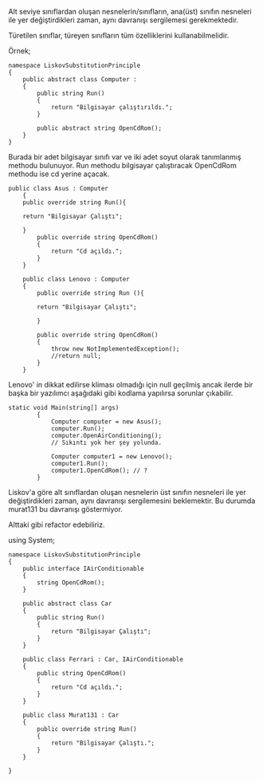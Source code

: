 Alt seviye sınıflardan oluşan nesnelerin/sınıfların, ana(üst) sınıfın nesneleri ile yer değiştirdikleri zaman, aynı davranışı sergilemesi gerekmektedir. 

Türetilen sınıflar, türeyen sınıfların tüm özelliklerini kullanabilmelidir.

Örnek;

    namespace LiskovSubstitutionPrinciple
    {
        public abstract class Computer : 
        {
            public string Run()
            {
                return "Bilgisayar çalıştırıldı.";
            }

            public abstract string OpenCdRom();
        }
    }

Burada bir adet bilgisayar sınıfı var ve iki adet soyut olarak tanımlanmış methodu bulunuyor. Run methodu bilgisayar çalıştıracak OpenCdRom methodu ise cd yerine açacak.  

    public class Asus : Computer
        {
        public override string Run(){
        
        return "Bilgisayar Çalıştı";

        }
            public override string OpenCdRom()
            {
                return "Cd açıldı.";
            }
        }

        public class Lenovo : Computer
        {
            public override string Run (){
            
            return "Bilgisayar Çalıştı";
            
            }
        
            public override string OpenCdRom()
            {
                throw new NotImplementedException();
                //return null;
            }
        }

Lenovo' in dikkat edilirse kliması olmadığı için null geçilmiş ancak ilerde bir başka bir yazılımcı aşağıdaki gibi kodlama yapılırsa sorunlar çıkabilir.

    static void Main(string[] args)
            {
                Computer computer = new Asus();
                computer.Run();
                computer.OpenAirConditioning();
                // Sıkıntı yok her şey yolunda.

                Computer computer1 = new Lenovo();
                computer1.Run();
                computer1.OpenCdRom(); // ?
            }
Liskov'a göre alt sınıflardan oluşan nesnelerin üst sınıfın nesneleri ile yer değiştirdikleri zaman, aynı davranışı sergilemesini beklemektir. Bu durumda murat131 bu davranışı göstermiyor.


Alttaki gibi refactor edebiliriz.

using System;

    namespace LiskovSubstitutionPrinciple
    {
        public interface IAirConditionable
        {
            string OpenCdRom();
        }

        public abstract class Car
        {
            public string Run()
            {
                return "Bilgisayar Çalıştı";
            }
        }

        public class Ferrari : Car, IAirConditionable
        {
            public string OpenCdRom()
            {
                return "Cd açıldı.";
            }
        }

        public class Murat131 : Car
        {
            public override string Run()
            {
                return "Bilgisayar Çalıştı.";
            }
        }

    }

